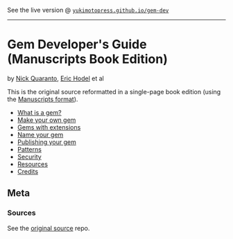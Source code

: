 
See the live version @ [`yukimotopress.github.io/gem-dev`](http://yukimotopress.github.io/gem-dev)

---

# Gem Developer's Guide (Manuscripts Book Edition)

by [Nick Quaranto](https://github.com/qrush), [Eric Hodel](https://github.com/drbrain) et al

This is the original source reformatted in a single-page book edition (using the [Manuscripts format](http://manuscripts.github.io)).

- [What is a gem?](01__What_is_a_gem.md)
- [Make your own gem](02__Make_your_own_gem.md)
- [Gems with extensions](03__Gems_with_extensions.md)
- [Name your gem](04__Name_your_gem.md)
- [Publishing your gem](05__Publishing_your_gem.md)
- [Patterns](06__Patterns.md)
- [Security](A1__Security.md)
- [Resources](A2__Resources.md)
- [Credits](A3__Credits.md)


## Meta

### Sources

See the [original source](https://github.com/rubygems/guides) repo.

